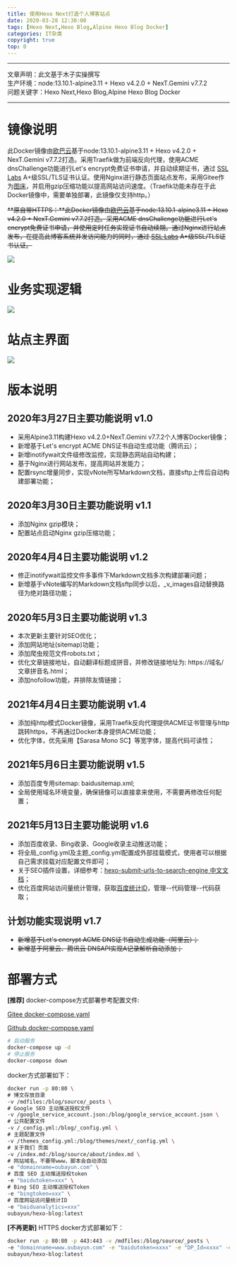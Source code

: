 ```yaml
---
title: 使用Hexo Next打造个人博客站点
date: 2020-03-28 12:30:00
tags: [Hexo Next,Hexo Blog,Alpine Hexo Blog Docker]
categories: IT杂类
copyright: true
top: 0
---
```

---

文章声明：此文基于木子实操撰写  
生产环境：node:13.10.1-alpine3.11 + Hexo v4.2.0 + NexT.Gemini v7.7.2  
问题关键字：Hexo Next,Hexo Blog,Alpine Hexo Blog Docker

---

# 镜像说明
此Docker镜像由[欧巴云](https://www.oubayun.com)基于node:13.10.1-alpine3.11 + Hexo v4.2.0 + NexT.Gemini v7.7.2打造。采用Traefik做为前端反向代理，使用ACME dnsChallenge功能进行Let's encrypt免费证书申请，并自动续期证书，通过 [SSL Labs](https://www.ssllabs.com/) A+级SSL/TLS证书认证。使用Nginx进行静态页面站点发布，采用Gitee作为[图床](https://www.oubayun.com/use-vnote-gitee-image-bed-hexo-docker-to-create-a-blog-wechat-public-account-markdown-post-editing-artifact.html)，并启用gzip压缩功能以提高网站访问速度。（Traefik功能未存在于此Docker镜像中，需要单独部署，此镜像仅支持http。）  

<!-- more -->

~~**原自带HTTPS：**此Docker镜像由[欧巴云](https://www.oubayun.com)基于node:13.10.1-alpine3.11 + Hexo v4.2.0 + NexT.Gemini v7.7.2打造。采用ACME dnsChallenge功能进行Let's encrypt免费证书申请，并使用定时任务实现证书自动续期。通过Nginx进行站点发布，在提高此博客系统并发访问能力的同时，通过 [SSL Labs](https://www.ssllabs.com/) A+级SSL/TLS证书认证。~~  

![](https://oubayun.gitee.io/blogimage/_v_images/20200401162824748_1757398107.png)

# 业务实现逻辑
![](https://oubayun.gitee.io/blogimage/_v_images/20200401162243616_1850925931.png)

# 站点主界面
![](https://oubayun.gitee.io/blogimage/_v_images/20200401162243616_1850925932.png)

# 版本说明
## 2020年3月27日主要功能说明 v1.0
* 采用Alpine3.11构建Hexo v4.2.0+NexT.Gemini v7.7.2个人博客Docker镜像；
* 新增基于Let's encrypt ACME DNS证书自动生成功能（腾讯云）；
* 新增inotifywait文件级修改监控，实现静态网站自动构建；
* 基于Nginx进行网站发布，提高网站并发能力；
* 配置rsync增量同步，实现vNote所写Markdown文档，直接sftp上传后自动构建部署功能；

## 2020年3月30日主要功能说明 v1.1
* 添加Nginx gzip模块；
* 配置站点启动Nginx gzip压缩功能；

## 2020年4月4日主要功能说明 v1.2
* 修正inotifywait监控文件多事件下Markdown文档多次构建部署问题；
* 新增基于vNote编写的Markdown文档sftp同步以后，\_v\_images自动替换路径为绝对路径功能；

## 2020年5月3日主要功能说明 v1.3
* 本次更新主要针对SEO优化；
* 添加网站地址(sitemap)功能；
* 添加爬虫规范文件robots.txt；
* 优化文章链接地址，自动翻译标题成拼音，并修改链接地址为: https://域名/文章拼音名.html；
* 添加nofollow功能，并排除友情链接；

## 2021年4月4日主要功能说明 v1.4
* 添加纯http模式Docker镜像，采用Traefik反向代理提供ACME证书管理与http跳转https，不再通过Docker本身提供ACME功能；
* 优化字体，优先采用【Sarasa Mono SC】等宽字体，提高代码可读性；

## 2021年5月6日主要功能说明 v1.5
* 添加百度专用sitemap: baidusitemap.xml;
* 全局使用域名环境变量，确保镜像可以直接拿来使用，不需要再修改任何配置；

## 2021年5月13日主要功能说明 v1.6
* 添加百度收录、Bing收录、Google收录主动推送功能；
* 将全局_config.yml及主题_config.yml配置成外部挂载模式，使用者可以根据自己需求挂载对应配置文件即可；
* 关于SEO插件设置，详细参考：[hexo-submit-urls-to-search-engine 中文文档](https://cjh0613.com/20200603HexoSubmitUrlsToSearchEngine.html)；
* 优化百度网站访问量统计管理，获取[百度统计ID](https://tongji.baidu.com/sc-web)，管理--代码管理--代码获取；

## 计划功能实现说明 v1.7
* ~~新增基于Let's encrypt ACME DNS证书自动生成功能（阿里云）；~~
* ~~新增基于阿里云、腾讯云 DNSAPI实现A记录解析自动添加；~~

# 部署方式
 **[推荐]** docker-compose方式部署参考配置文件:   

[Gitee docker-compose.yaml](https://gitee.com/oubayun/Hexo-Blog-Docker/blob/master/docker-compose.yaml)

[Github docker-compose.yaml](https://github.com/oubayun/Hexo-Blog-Docker/blob/master/docker-compose.yaml)
```bash
# 启动服务
docker-compose up -d
# 停止服务
docker-compose down
```

docker方式部署如下：
```bash
docker run -p 80:80 \
# 博文存放目录
-v /mdfiles:/blog/source/_posts \
# Google SEO 主动推送授权文件
-v /google_service_account.json:/blog/google_service_account.json \
# 公共配置文件
-v /_config.yml:/blog/_config.yml \
# 主题配置文件
-v /themes_config.yml:/blog/themes/next/_config.yml \
# 关于我们 页面
-v /index.md:/blog/source/about/index.md \
# 网站域名，不要带www，脚本会自动添加
-e "domainname=oubayun.com" \
# 百度 SEO 主动推送授权token
-e "baidutoken=xxx" \
# Bing SEO 主动推送授权Token
-e "bingtoken=xxx" \
# 百度网站访问量统计ID
-e "baiduanalytics=xxx"
oubayun/hexo-blog:latest
```

**[不再更新]** HTTPS docker方式部署如下：
```bash
docker run -p 80:80 -p 443:443 -v /mdfiles:/blog/source/_posts \
-e "domainname=www.oubayun.com" -e "baidutoken=xxxx" -e "DP_Id=xxxx" -e "DP_Key=xxxx" \
oubayun/hexo-blog:latest
```
